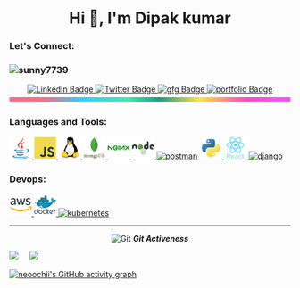 

<h1 align="center">Hi 👋, I'm  Dipak kumar </h1>


<h3 align="left">Let's Connect:</h3>
<h3 align="left"> <img src="https://komarev.com/ghpvc/?username=neoochii&label=Profile%20views&color=0e75b6&style=flat" alt="sunny7739" /> </h3>

<div id="badges" align = "center">
    <a href="https://www.linkedin.com/in/neoochii/">
        <img src="https://img.shields.io/badge/LinkedIn-blue?style=for-the-badge&logo=linkedin&logoColor=white" alt="LinkedIn Badge"/>
    </a>
    <a href="https://twitter.com/neoochii">
        <img src="https://img.shields.io/badge/X-000000?style=for-the-badge&logo=x&logoColor=white" alt="Twitter Badge"/>
    </a>
    <a href="https://leetcode.com/u/neoochii/">
        <img src="https://img.shields.io/badge/-LeetCode-FFA116?style=for-the-badge&logo=LeetCode&logoColor=black" alt="gfg Badge"/>
    </a>
    <a href="https://portfolio.neoochii.online/">
        <img src="https://img.shields.io/badge/portfolio-B9B3A6?style=for-the-badge&logo=world" alt="portfolio Badge"/>
    </a>
 

</div>

<img src="https://github.com/ArshErgon/ArshErgon/blob/main/assets/header/lineBar.png" width="100%" height="8px"/>



<h3 align="left">Languages and Tools:</h3>
<a href="https://www.java.com" target="_blank" rel="noreferrer"> <img src="https://raw.githubusercontent.com/devicons/devicon/master/icons/java/java-original.svg" alt="java" width="40" height="40"/> </a> <a href="https://developer.mozilla.org/en-US/docs/Web/JavaScript" target="_blank" rel="noreferrer"> <img src="https://raw.githubusercontent.com/devicons/devicon/master/icons/javascript/javascript-original.svg" alt="javascript" width="40" height="40"/> </a> <a href="https://www.linux.org/" target="_blank" rel="noreferrer"> <img src="https://raw.githubusercontent.com/devicons/devicon/master/icons/linux/linux-original.svg" alt="linux" width="40" height="40"/> </a> <a href="https://www.mongodb.com/" target="_blank" rel="noreferrer"> <img src="https://raw.githubusercontent.com/devicons/devicon/master/icons/mongodb/mongodb-original-wordmark.svg" alt="mongodb" width="40" height="40"/> </a> <a href="https://www.nginx.com" target="_blank" rel="noreferrer"> <img src="https://raw.githubusercontent.com/devicons/devicon/master/icons/nginx/nginx-original.svg" alt="nginx" width="40" height="40"/> </a> <a href="https://nodejs.org" target="_blank" rel="noreferrer"> <img src="https://raw.githubusercontent.com/devicons/devicon/master/icons/nodejs/nodejs-original-wordmark.svg" alt="nodejs" width="40" height="40"/> </a> <a href="https://postman.com" target="_blank" rel="noreferrer"> <img src="https://www.vectorlogo.zone/logos/getpostman/getpostman-icon.svg" alt="postman" width="40" height="40"/> </a> <a href="https://www.python.org" target="_blank" rel="noreferrer"> <img src="https://raw.githubusercontent.com/devicons/devicon/master/icons/python/python-original.svg" alt="python" width="40" height="40"/> </a> <a href="https://reactjs.org/" target="_blank" rel="noreferrer"> <img src="https://raw.githubusercontent.com/devicons/devicon/master/icons/react/react-original-wordmark.svg" alt="react" width="40" height="40"/> </a>  <a href="https://www.djangoproject.com/" target="_blank" rel="noreferrer"> <img src="https://cdn.worldvectorlogo.com/logos/django.svg" alt="django" width="40" height="40"/> </a> </p>
<h3 align="left">Devops:</h3>
<p> <p align="left"> <a href="https://aws.amazon.com" target="_blank" rel="noreferrer"> <img src="https://raw.githubusercontent.com/devicons/devicon/master/icons/amazonwebservices/amazonwebservices-original-wordmark.svg" alt="aws" width="40" height="40"/> </a><a href="https://www.docker.com/" target="_blank" rel="noreferrer"> <img src="https://raw.githubusercontent.com/devicons/devicon/master/icons/docker/docker-original-wordmark.svg" alt="docker" width="40" height="40"/> </a> <a href="https://kubernetes.io" target="_blank" rel="noreferrer"> <img src="https://www.vectorlogo.zone/logos/kubernetes/kubernetes-icon.svg" alt="kubernetes" width="40" height="40"/> </a>
</p>



<hr>

<p align="center">
    <img src="https://media.giphy.com/media/W5eoZHPpUx9sapR0eu/giphy.gif" width="30px" alt="Git"/>&nbsp;<i><b>Git Activeness</b></i></p>
    
<div class='container'>
    <img style="height: auto; width: 45%;" class="img" src="https://github-readme-stats.vercel.app/api?username=neoochii&show_icons=true&theme=radical&hide_border=true" />
    &nbsp;
    &nbsp;
    <img style="height: auto; width: 43%;" class="img" src="https://github-readme-streak-stats.herokuapp.com?user=neoochii&theme=radical&layout=compact&hide_border=true" /></div>
</div>


[![neoochii's GitHub activity graph](https://github-readme-activity-graph.vercel.app/graph?username=neoochii&theme=high-contrast)](https://github.com/neoochii/github-readme-activity-graph)




